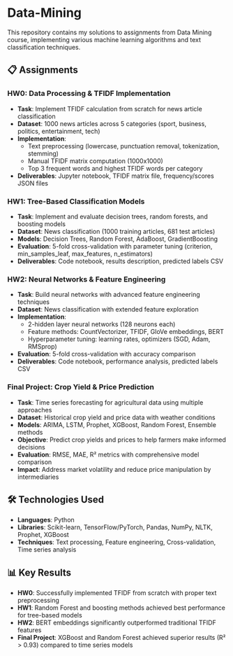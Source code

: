 # Data-Mining
This repository contains my solutions to assignments from Data Mining course, implementing various machine learning algorithms and text classification techniques.

## 📋 Assignments

### HW0: Data Processing & TFIDF Implementation
- **Task**: Implement TFIDF calculation from scratch for news article classification
- **Dataset**: 1000 news articles across 5 categories (sport, business, politics, entertainment, tech)
- **Implementation**: 
  - Text preprocessing (lowercase, punctuation removal, tokenization, stemming)
  - Manual TFIDF matrix computation (1000x1000)
  - Top 3 frequent words and highest TFIDF words per category
- **Deliverables**: Jupyter notebook, TFIDF matrix file, frequency/scores JSON files

### HW1: Tree-Based Classification Models
- **Task**: Implement and evaluate decision trees, random forests, and boosting models
- **Dataset**: News classification (1000 training articles, 681 test articles)
- **Models**: Decision Trees, Random Forest, AdaBoost, GradientBoosting
- **Evaluation**: 5-fold cross-validation with parameter tuning (criterion, min_samples_leaf, max_features, n_estimators)
- **Deliverables**: Code notebook, results description, predicted labels CSV

### HW2: Neural Networks & Feature Engineering
- **Task**: Build neural networks with advanced feature engineering techniques
- **Dataset**: News classification with extended feature exploration
- **Implementation**:
  - 2-hidden layer neural networks (128 neurons each)
  - Feature methods: CountVectorizer, TFIDF, GloVe embeddings, BERT
  - Hyperparameter tuning: learning rates, optimizers (SGD, Adam, RMSprop)
- **Evaluation**: 5-fold cross-validation with accuracy comparison
- **Deliverables**: Code notebook, performance analysis, predicted labels CSV

### Final Project: Crop Yield & Price Prediction
- **Task**: Time series forecasting for agricultural data using multiple approaches
- **Dataset**: Historical crop yield and price data with weather conditions
- **Models**: ARIMA, LSTM, Prophet, XGBoost, Random Forest, Ensemble methods
- **Objective**: Predict crop yields and prices to help farmers make informed decisions
- **Evaluation**: RMSE, MAE, R² metrics with comprehensive model comparison
- **Impact**: Address market volatility and reduce price manipulation by intermediaries

## 🛠 Technologies Used
- **Languages**: Python
- **Libraries**: Scikit-learn, TensorFlow/PyTorch, Pandas, NumPy, NLTK, Prophet, XGBoost
- **Techniques**: Text processing, Feature engineering, Cross-validation, Time series analysis

## 📊 Key Results
- **HW0**: Successfully implemented TFIDF from scratch with proper text preprocessing
- **HW1**: Random Forest and boosting methods achieved best performance for tree-based models
- **HW2**: BERT embeddings significantly outperformed traditional TFIDF features
- **Final Project**: XGBoost and Random Forest achieved superior results (R² > 0.93) compared to time series models